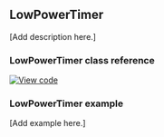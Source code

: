 ## LowPowerTimer

[Add description here.]

### LowPowerTimer class reference

[![View code](https://www.mbed.com/embed/?type=library)](https://os-doc-builder.test.mbed.com/docs/v5.7/mbed-os-api-doxy/classmbed_1_1_low_power_timer.html)

### LowPowerTimer example

[Add example here.]
